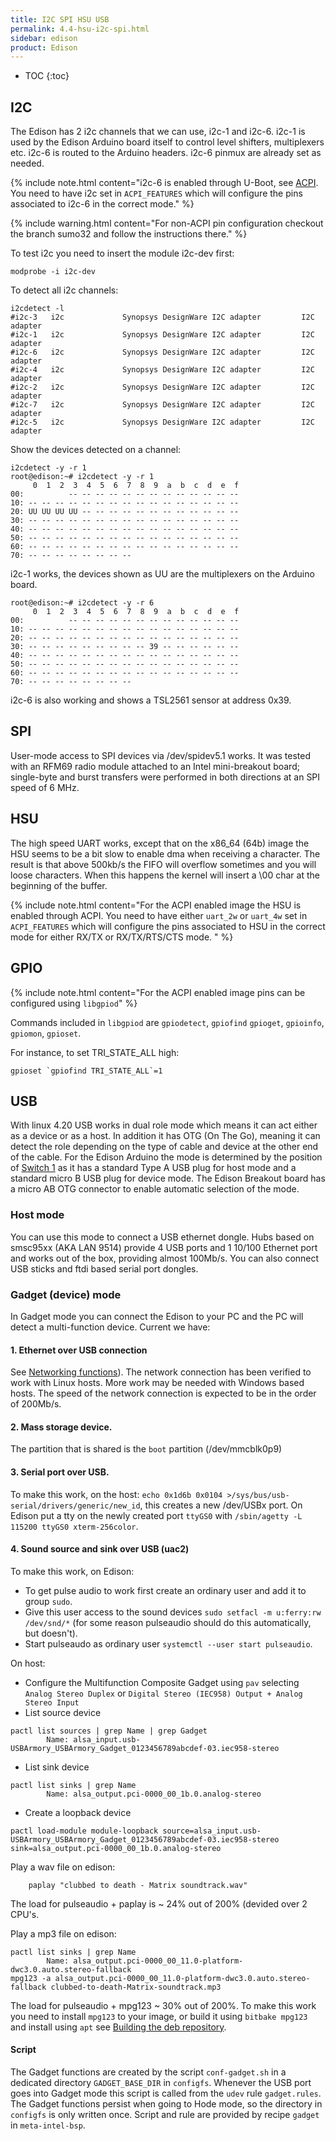 ```yaml
---
title: I2C SPI HSU USB
permalink: 4.4-hsu-i2c-spi.html
sidebar: edison
product: Edison
---
```

* TOC
{:toc}

## I2C
The Edison has 2 i2c channels that we can use, i2c-1 and i2c-6. i2c-1 is used by the Edison Arduino board itself to control level shifters, multiplexers etc. i2c-6 is routed to the Arduino headers. i2c-6 pinmux are already set as needed. 

{% include note.html content="i2c-6 is enabled through U-Boot, see [ACPI](1.3-ACPI-or-not). You need to have i2c set in `ACPI_FEATURES` which will configure the pins associated to i2c-6 in the correct mode." %}

{% include warning.html content="For non-ACPI pin configuration checkout the branch sumo32 and follow the instructions there." %}

To test i2c you need to insert the module i2c-dev first:

    modprobe -i i2c-dev

To detect all i2c channels:

    i2cdetect -l
    #i2c-3   i2c             Synopsys DesignWare I2C adapter         I2C adapter
    #i2c-1   i2c             Synopsys DesignWare I2C adapter         I2C adapter
    #i2c-6   i2c             Synopsys DesignWare I2C adapter         I2C adapter
    #i2c-4   i2c             Synopsys DesignWare I2C adapter         I2C adapter
    #i2c-2   i2c             Synopsys DesignWare I2C adapter         I2C adapter
    #i2c-7   i2c             Synopsys DesignWare I2C adapter         I2C adapter
    #i2c-5   i2c             Synopsys DesignWare I2C adapter         I2C adapter

Show the devices detected on a channel:

    i2cdetect -y -r 1
    root@edison:~# i2cdetect -y -r 1
         0  1  2  3  4  5  6  7  8  9  a  b  c  d  e  f
    00:          -- -- -- -- -- -- -- -- -- -- -- -- --
    10: -- -- -- -- -- -- -- -- -- -- -- -- -- -- -- --
    20: UU UU UU UU -- -- -- -- -- -- -- -- -- -- -- --
    30: -- -- -- -- -- -- -- -- -- -- -- -- -- -- -- --
    40: -- -- -- -- -- -- -- -- -- -- -- -- -- -- -- --
    50: -- -- -- -- -- -- -- -- -- -- -- -- -- -- -- --
    60: -- -- -- -- -- -- -- -- -- -- -- -- -- -- -- --
    70: -- -- -- -- -- -- -- --

i2c-1 works, the devices shown as UU are the multiplexers on the Arduino board.

    root@edison:~# i2cdetect -y -r 6
         0  1  2  3  4  5  6  7  8  9  a  b  c  d  e  f
    00:          -- -- -- -- -- -- -- -- -- -- -- -- --
    10: -- -- -- -- -- -- -- -- -- -- -- -- -- -- -- --
    20: -- -- -- -- -- -- -- -- -- -- -- -- -- -- -- --
    30: -- -- -- -- -- -- -- -- -- 39 -- -- -- -- -- --
    40: -- -- -- -- -- -- -- -- -- -- -- -- -- -- -- --
    50: -- -- -- -- -- -- -- -- -- -- -- -- -- -- -- --
    60: -- -- -- -- -- -- -- -- -- -- -- -- -- -- -- --
    70: -- -- -- -- -- -- -- --

i2c-6 is also working and shows a TSL2561 sensor at address 0x39.

## SPI
User-mode access to SPI devices via /dev/spidev5.1 works. It was tested with an RFM69 radio module attached to an Intel mini-breakout board; single-byte and burst transfers were performed in both directions at an SPI speed of 6 MHz.

## HSU
The high speed UART works, except that on the x86_64 (64b) image the HSU seems to be a bit slow to enable dma when receiving a character. The result is that above 500kb/s the FIFO will overflow sometimes and you will loose characters. When this happens the kernel will insert a \00 char at the beginning of the buffer.

{% include note.html content="For the ACPI enabled image the HSU is enabled through ACPI. You need to have either `uart_2w` or `uart_4w` set in `ACPI_FEATURES` which will configure the pins associated to HSU in the correct mode for either RX/TX or RX/TX/RTS/CTS mode. " %}

## GPIO
{% include note.html content="For the ACPI enabled image pins can be configured using `libgpiod`" %}

Commands included in `libgpiod` are `gpiodetect`, `gpiofind` `gpioget`, `gpioinfo`, `gpiomon`, `gpioset`.

For instance, to set TRI_STATE_ALL high:

    gpioset `gpiofind TRI_STATE_ALL`=1

## USB
With linux 4.20 USB works in dual role mode which means it can act either as a device or as a host. In addition it has OTG (On The Go), meaning it can detect the role depending on the type of cable and device at the other end of the cable. For the Edison Arduino the mode is determined by the position of [Switch 1](2.3-Building-and-flashing-U-boot.html#flashing-only-u-boot) as it has a standard Type A USB plug for host mode and a standard micro B USB plug for device mode.
The Edison Breakout board has a micro AB OTG connector to enable automatic selection of the mode.
### Host mode
You can use this mode to connect a USB ethernet dongle. Hubs based on smsc95xx (AKA LAN 9514) provide 4 USB ports and 1 10/100 Ethernet port and works out of the box, providing almost 100Mb/s. You can also connect USB sticks and ftdi based serial port dongles.
### Gadget (device) mode
In Gadget mode you can connect the Edison to your PC and the PC will detect a multi-function device. Current we have:  
#### 1. Ethernet over USB connection
See [Networking functions](4.2-networking.html#gadget)). The network connection has been verified to work with Linux hosts. More work may be needed with Windows based hosts. The speed of the network connection is expected to be in the order of 200Mb/s.

#### 2. Mass storage device.
The partition that is shared is the `boot` partition (/dev/mmcblk0p9)

#### 3. Serial port over USB.
To make this work, on the host: `echo 0x1d6b 0x0104 >/sys/bus/usb-serial/drivers/generic/new_id`, this creates a new /dev/USBx port.
On Edison put a tty on the newly created port `ttyGS0` with `/sbin/agetty -L 115200 ttyGS0 xterm-256color`.

#### 4. Sound source and sink over USB (uac2)
To make this work, on Edison:
  * To get pulse audio to work first create an ordinary user and add it to group `sudo`.
  * Give this user access to the sound devices `sudo setfacl -m u:ferry:rw /dev/snd/*` (for some reason pulseaudio should do this automatically, but doesn't).
  * Start pulseaudo as ordinary user `systemctl --user start pulseaudio`.

On host:
  * Configure the Multifunction Composite Gadget using `pav` selecting `Analog Stereo Duplex` or `Digital Stereo (IEC958) Output + Analog Stereo Input`
  * List source device 
```
pactl list sources | grep Name | grep Gadget
        Name: alsa_input.usb-USBArmory_USBArmory_Gadget_0123456789abcdef-03.iec958-stereo
```
  * List sink device
```
pactl list sinks | grep Name
        Name: alsa_output.pci-0000_00_1b.0.analog-stereo
```
  * Create a loopback device
```
pactl load-module module-loopback source=alsa_input.usb-USBArmory_USBArmory_Gadget_0123456789abcdef-03.iec958-stereo sink=alsa_output.pci-0000_00_1b.0.analog-stereo
```

Play a wav file on edison:
```
    paplay "clubbed to death - Matrix soundtrack.wav" 
```
The load for pulseaudio + paplay is ~ 24% out of 200% (devided over 2 CPU's.

Play a mp3 file on edison:
```
pactl list sinks | grep Name
        Name: alsa_output.pci-0000_00_11.0-platform-dwc3.0.auto.stereo-fallback
mpg123 -a alsa_output.pci-0000_00_11.0-platform-dwc3.0.auto.stereo-fallback clubbed-to-death-Matrix-soundtrack.mp3
```
The load for pulseaudio + mpg123 ~ 30% out of 200%. To make this work you need to install `mpg123` to your image, or build it using `bitbake mpg123` and install using `apt` see [Building the deb repository](5.0-Creating-a-deb-repository#building-the-deb-repository).

#### Script
The Gadget functions are created by the script `conf-gadget.sh` in a dedicated directory `GADGET_BASE_DIR` in `configfs`. Whenever the USB port goes into Gadget mode this script is called from the `udev` rule `gadget.rules`. The Gadget functions persist when going to Hode mode, so the directory in `configfs` is only written once. Script and rule are provided by recipe `gadget` in `meta-intel-bsp`.
